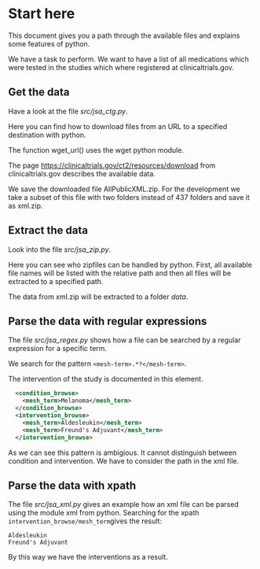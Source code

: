 # Start here

This document gives you a path through the available files and explains some features of python.

We have a task to perform. We want to have a list of all medications which were tested in the studies which where registered at clinicaltrials.gov.

## Get the data

Have a look at the file *src/jsa_ctg.py*.

Here you can find how to download files from an URL to a specified destination with python. 

The function wget_url() uses the wget python module.

The page https://clinicaltrials.gov/ct2/resources/download from clinicaltrials.gov describes the available data.

We save the downloaded file AllPublicXML.zip. For the development we take a subset of this file with two folders instead of 437 folders and save it as xml.zip.

## Extract the data

Look into the file *src/jsa_zip.py*.

Here you can see who zipfiles can be handled by python. First, all available file names will be listed with the relative path and then all files will be extracted to a specified path. 

The data from xml.zip will be extracted to a folder *data*.

## Parse the data with regular expressions

The file *src/jsa_regex.py* shows how a file can be searched by a regular expression for a specific term.

We search for the pattern `<mesh-term>.*?</mesh-term>`.

The intervention of the study is documented in this element.

```xml
  <condition_browse>
    <mesh_term>Melanoma</mesh_term>
  </condition_browse>
  <intervention_browse>
    <mesh_term>Aldesleukin</mesh_term>
    <mesh_term>Freund's Adjuvant</mesh_term>
  </intervention_browse>
```

As we can see this pattern is ambigious. It cannot distinguish between condition and intervention. We have to consider the path in the xml file.

## Parse the data with xpath

The file *src/jsa_xml.py* gives an example how an xml file can be parsed using the module xml from python.
Searching for the xpath `intervention_browse/mesh_term`gives the result:

```
Aldesleukin
Freund's Adjuvant
```

By this way we have the interventions as a result.